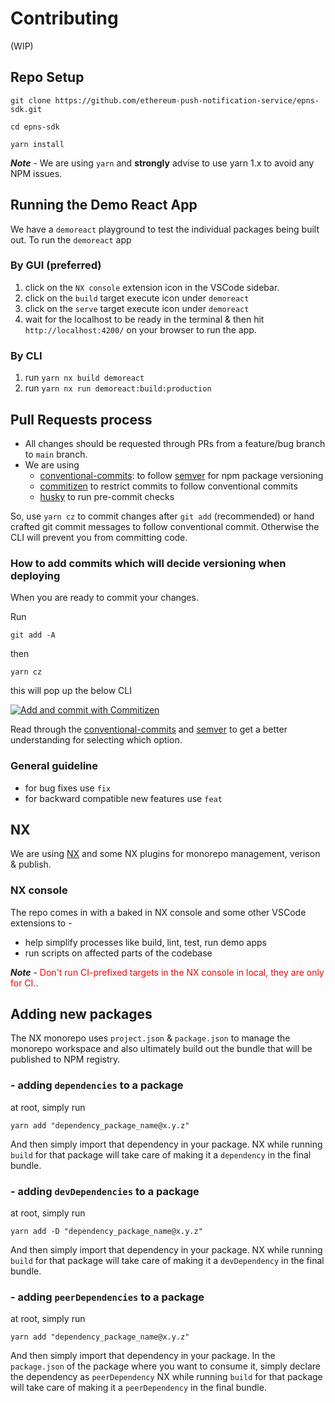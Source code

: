 # Contributing

(WIP)

## Repo Setup
```
git clone https://github.com/ethereum-push-notification-service/epns-sdk.git

cd epns-sdk
```

```
yarn install
```
***Note*** -
We are using `yarn` and **strongly** advise to use yarn 1.x to avoid any NPM issues.

## Running the Demo React App
We have a `demoreact` playground to test the individual packages being built out. To run the `demoreact` app
### By GUI (preferred)
1. click on the `NX console` extension icon in the VSCode sidebar.
2. click on the `build` target execute icon under `demoreact`
3. click on the `serve` target execute icon under `demoreact`
4. wait for the localhost to be ready in the terminal & then hit `http://localhost:4200/` on your browser to run the app.

### By CLI
1. run `yarn nx build demoreact`
2. run `yarn nx run demoreact:build:production`

## Pull Requests process
- All changes should be requested through PRs from a feature/bug branch to `main` branch.
- We are using 
   - [conventional-commits](https://www.conventionalcommits.org/en/v1.0.0/#summary): to follow [semver](https://semver.org/#summary) for npm package versioning
   - [commitizen](https://github.com/commitizen/cz-cli) to restrict commits to follow conventional commits
   - [husky](https://typicode.github.io/husky/#/) to run pre-commit checks

So, use `yarn cz` to commit changes after `git add` (recommended) or hand crafted git commit messages to follow conventional commit. Otherwise the CLI will prevent you from committing code.

### How to add commits which will decide versioning when deploying
When you are ready to commit your changes.

Run
```
git add -A
```

then 

```
yarn cz
```

this will pop up the below CLI

[![Add and commit with Commitizen](https://github.com/commitizen/cz-cli/raw/master/meta/screenshots/add-commit.png)](https://github.com/commitizen/cz-cli/raw/master/meta/screenshots/add-commit.png)

Read through the [conventional-commits](https://www.conventionalcommits.org/en/v1.0.0/#summary) and [semver](https://semver.org/#summary) to get a better understanding for selecting which option.

### General guideline
* for bug fixes use `fix`
* for backward compatible new features use `feat`

## NX 
We are using [NX](https://nx.dev/getting-started/intro) and some NX plugins for monorepo management, verison & publish.

### NX console
The repo comes in with a baked in NX console and some other VSCode extensions to -
* help simplify processes like build, lint, test, run demo apps
* run scripts on affected parts of the codebase

***Note*** -
<span style="color:red">Don't run CI-prefixed targets in the NX console in local, they are only for CI.</span>.

## Adding new packages 
The NX monorepo uses `project.json` & `package.json` to manage the monorepo workspace and also ultimately build out the bundle that will be published to NPM registry.

### - adding `dependencies` to a package
at root, simply run 
```
yarn add "dependency_package_name@x.y.z"
```
And then simply import that dependency in your package. NX while running `build` for that package will take care of making it a `dependency` in the final bundle.

### - adding `devDependencies` to a package
at root, simply run 
```
yarn add -D "dependency_package_name@x.y.z"
```
And then simply import that dependency in your package. NX while running `build` for that package will take care of making it a `devDependency` in the final bundle.

### - adding `peerDependencies` to a package
at root, simply run 
```
yarn add "dependency_package_name@x.y.z"
```
And then simply import that dependency in your package. In the `package.json` of the package where you want to consume it, simply declare the dependency as `peerDependency`
NX while running `build` for that package will take care of making it a `peerDependency` in the final bundle.

